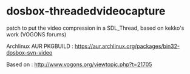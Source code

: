 dosbox-threadedvideocapture
===========================

patch to put the video compression in a SDL_Thread, based on kekko's work (VOGONS forums)

Archlinux AUR PKGBUILD :
https://aur.archlinux.org/packages/bin32-dosbox-svn-video

Based on : http://www.vogons.org/viewtopic.php?t=21705
